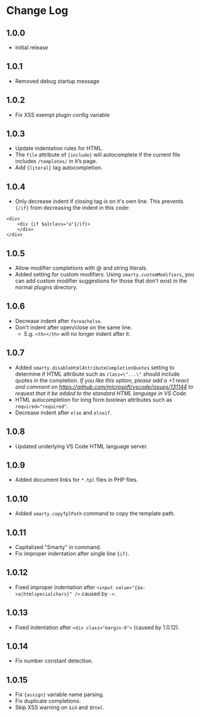 # Change Log

## 1.0.0
- Initial release

## 1.0.1
- Removed debug startup message

## 1.0.2
- Fix XSS exempt plugin config variable

## 1.0.3
- Update indentation rules for HTML.
- The `file` attribute of `{include}` will autocomplete if the current file includes `/templates/` in it’s page.
- Add `{literal}` tag autocompletion.

## 1.0.4
- Only decrease indent if closing tag is on it's own line. This prevents `{/if}` from decreasing the indent in this code:
```smarty
<div>
	<div {if $a}class="a"{/if}>
	</div>
</div>
```

## 1.0.5
- Allow modifier completions with @ and string literals.
- Added setting for custom modifiers. Using `smarty.customModifiers`, you can add custom modifier suggestions for those that don't exist in the normal plugins directory.

## 1.0.6
- Decrease indent after `foreachelse`.
- Don't indent after open/close on the same line.
	- E.g. `<th></th>` will no longer indent after it.

## 1.0.7
- Added `smarty.disableHtmlAttributeCompletionQuotes` setting to determine if HTML attribute such as `class=\"...\"` should include quotes in the completion. *If you like this option, please add a +1 react and comment on https://github.com/microsoft/vscode/issues/131144 to request that it be added to the standard HTML language in VS Code.*
- HTML autocompletion for long form boolean attributes such as `required="required"`.
- Decrease indent after `else` and `elseif`.

## 1.0.8
- Updated underlying VS Code HTML language server.

## 1.0.9
- Added document links for `*.tpl` files in PHP files.

## 1.0.10
- Added `smarty.copyTplPath` command to copy the template path.

## 1.0.11
- Capitalized "Smarty" in command.
- Fix improper indentation after single line `{if}`.

## 1.0.12
- Fixed improper indentation after `<input value="{$a->a|htmlspecialchars}" />` caused by `->`.

## 1.0.13
- Fixed indentation after `<div class="margin-0">` (caused by 1.0.12).

## 1.0.14
- Fix number constant detection.

## 1.0.15
- Fix `{assign}` variable name parsing.
- Fix duplicate completions.
- Skip XSS warning on `$id` and `$html`.
